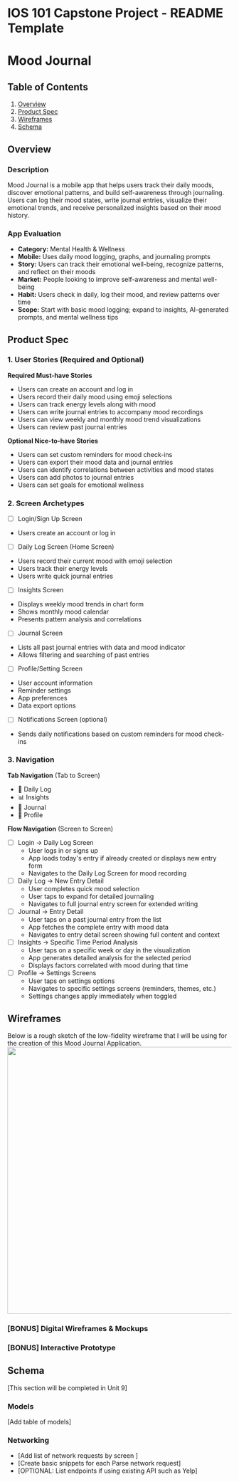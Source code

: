 IOS 101 Capstone Project - README Template
===

# Mood Journal

## Table of Contents

1. [Overview](#Overview)
2. [Product Spec](#Product-Spec)
3. [Wireframes](#Wireframes)
4. [Schema](#Schema)

## Overview

### Description

Mood Journal is a mobile app that helps users track their daily moods, discover emotional patterns, and build self-awareness through journaling. Users can log their mood states, write journal entries, visualize their emotional trends, and receive personalized insights based on their mood history. 

### App Evaluation

- **Category:** Mental Health & Wellness
- **Mobile:** Uses daily mood logging, graphs, and journaling prompts
- **Story:** Users can track their emotional well-being, recognize patterns, and reflect on their moods
- **Market:** People looking to improve self-awareness and mental well-being
- **Habit:** Users check in daily, log their mood, and review patterns over time
- **Scope:** Start with basic mood logging; expand to insights, AI-generated prompts, and mental wellness tips

## Product Spec

### 1. User Stories (Required and Optional)

**Required Must-have Stories**

* Users can create an account and log in
* Users record their daily mood using emoji selections
* Users can track energy levels along with mood
* Users can write journal entries to accompany mood recordings
* Users can view weekly and monthly mood trend visualizations
* Users can review past journal entries
  
**Optional Nice-to-have Stories**

* Users can set custom reminders for mood check-ins
* Users can export their mood data and journal entries
* Users can identify correlations between activities and mood states
* Users can add photos to journal entries
* Users can set goals for emotional wellness

### 2. Screen Archetypes

- [ ] Login/Sign Up Screen
* Users create an account or log in
- [ ] Daily Log Screen (Home Screen)
* Users record their current mood with emoji selection
* Users track their energy levels
* Users write quick journal entries
- [ ] Insights Screen
* Displays weekly mood trends in chart form
* Shows monthly mood calendar
* Presents pattern analysis and correlations
- [ ] Journal Screen
* Lists all past journal entries with data and mood indicator
* Allows filtering and searching of past entries
- [ ] Profile/Setting Screen
* User account information
* Reminder settings
* App preferences
* Data export options
- [ ] Notifications Screen (optional)
* Sends daily notifications based on custom reminders for mood check-ins

### 3. Navigation

**Tab Navigation** (Tab to Screen)

* 📝 Daily Log
* 📊 Insights
* 📔 Journal
* 👤 Profile

**Flow Navigation** (Screen to Screen)

- [ ] Login -> Daily Log Screen
  * User logs in or signs up
  * App loads today's entry if already created or displays new entry form
  * Navigates to the Daily Log Screen for mood recording
- [ ] Daily Log -> New Entry Detail
  * User completes quick mood selection
  * User taps to expand for detailed journaling 
  * Navigates to full journal entry screen for extended writing
- [ ] Journal -> Entry Detail
  * User taps on a past journal entry from the list
  * App fetches the complete entry with mood data
  * Navigates to entry detail screen showing full content and context
- [ ] Insights -> Specific Time Period Analysis
  * User taps on a specific week or day in the visualization
  * App generates detailed analysis for the selected period
  * Displays factors correlated with mood during that time
- [ ] Profile -> Settings Screens
  * User taps on settings options
  * Navigates to specific settings screens (reminders, themes, etc.)
  * Settings changes apply immediately when toggled


## Wireframes

Below is a rough sketch of the low-fidelity wireframe that I will be using for the creation of this Mood Journal Application.
<img src="https://github.com/user-attachments/assets/5ea57b96-190f-4bca-999b-7736bda2a772" width=600>

### [BONUS] Digital Wireframes & Mockups

### [BONUS] Interactive Prototype

## Schema 

[This section will be completed in Unit 9]

### Models

[Add table of models]

### Networking

- [Add list of network requests by screen ]
- [Create basic snippets for each Parse network request]
- [OPTIONAL: List endpoints if using existing API such as Yelp]
